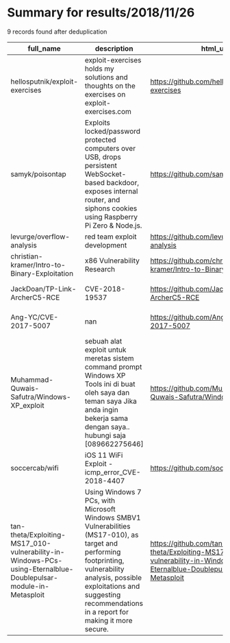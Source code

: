 
# Summary for results/2018/11/26
    
9 records found after deduplication

| full_name | description | html_url | matched_list | matched_count | pushed_at | size | stargazers_count | language | forks_count | vul_ids |
|----------------------------------------------------------------------------------------------------------------|-------------------------------------------------------------------------------------------------------------------------------------------------------------------------------------------------------------------------------------------|-----------------------------------------------------------------------------------------------------------------------------------|---------------------------------------------|-----------------|---------------------------|--------|--------------------|------------|---------------|--------------------|
| hellosputnik/exploit-exercises | exploit-exercises holds my solutions and thoughts on the exercises on exploit-exercises.com | https://github.com/hellosputnik/exploit-exercises | ['exploit'] | 1 | 2018-11-26 07:51:56+00:00 | 35 | 31 | C | 11 | [] |
| samyk/poisontap | Exploits locked/password protected computers over USB, drops persistent WebSocket-based backdoor, exposes internal router, and siphons cookies using Raspberry Pi Zero & Node.js. | https://github.com/samyk/poisontap | ['exploit'] | 1 | 2018-11-26 16:50:44+00:00 | 4458 | 5595 | JavaScript | 1013 | [] |
| levurge/overflow-analysis | red team exploit development | https://github.com/levurge/overflow-analysis | ['exploit'] | 1 | 2018-11-26 12:12:21+00:00 | 0 | 0 | C++ | 0 | [] |
| christian-kramer/Intro-to-Binary-Exploitation | x86 Vulnerability Research | https://github.com/christian-kramer/Intro-to-Binary-Exploitation | ['exploit'] | 1 | 2018-11-26 13:16:42+00:00 | 27 | 0 | C | 0 | [] |
| JackDoan/TP-Link-ArcherC5-RCE | CVE-2018-19537 | https://github.com/JackDoan/TP-Link-ArcherC5-RCE | ['rce'] | 1 | 2018-11-26 22:39:08+00:00 | 37 | 14 | Python | 5 | ['CVE-2018-19537'] |
| Ang-YC/CVE-2017-5007 | nan | https://github.com/Ang-YC/CVE-2017-5007 | ['cve-2'] | 1 | 2018-11-26 11:19:22+00:00 | 2 | 0 | HTML | 0 | ['CVE-2017-5007'] |
| Muhammad-Quwais-Safutra/Windows-XP_exploit | sebuah alat exploit untuk meretas sistem command prompt Windows XP Tools ini di buat oleh saya dan teman saya Jika anda ingin bekerja sama dengan saya.. hubungi saja [089662275646] | https://github.com/Muhammad-Quwais-Safutra/Windows-XP_exploit | ['exploit'] | 1 | 2018-11-26 13:42:23+00:00 | 15 | 1 | | 0 | [] |
| soccercab/wifi | iOS 11 WiFi Exploit - icmp_error_CVE-2018-4407 | https://github.com/soccercab/wifi | ['exploit'] | 1 | 2018-11-26 20:38:50+00:00 | 8 | 0 | C | 0 | ['CVE-2018-4407'] |
| tan-theta/Exploiting-MS17_010-vulnerability-in-Windows-PCs-using-Eternalblue-Doublepulsar-module-in-Metasploit | Using Windows 7 PCs, with Microsoft Windows SMBV1 Vulnerabilities (MS17-010), as target and performing footprinting, vulnerability analysis, possible exploitations and suggesting recommendations in a report for making it more secure. | https://github.com/tan-theta/Exploiting-MS17_010-vulnerability-in-Windows-PCs-using-Eternalblue-Doublepulsar-module-in-Metasploit | ['exploit', 'metasploit module OR payload'] | 2 | 2018-11-26 16:07:01+00:00 | 1718 | 1 | | 3 | ['MS17-010'] |
